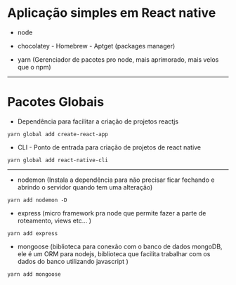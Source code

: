 # Aplicação simples em React native

- node
- chocolatey - Homebrew - Aptget (packages manager)

- yarn (Gerenciador de pacotes pro node, mais aprimorado, mais velos que o npm)


---

# Pacotes Globais

- Dependência para facilitar a criação de projetos reactjs

```
yarn global add create-react-app
```

- CLI - Ponto de entrada para criação de projetos de react native

```
yarn global add react-native-cli
```

---

- nodemon (Instala a dependência para não precisar ficar fechando e abrindo o servidor quando tem uma alteração)
```
yarn add nodemon -D

```


- express (micro framework pra node que permite fazer a parte de roteamento, views etc... )
```
yarn add express

```

- mongoose (biblioteca para conexão com o banco de dados mongoDB, ele é um ORM para nodejs, biblioteca que facilita trabalhar com os dados do banco utilizando javascript )
```
yarn add mongoose

```
